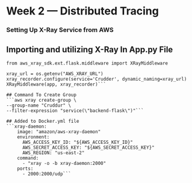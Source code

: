 # Week 2 — Distributed Tracing

### Setting Up X-Ray Service from AWS

## Importing and utilizing X-Ray In App.py File
```from aws_xray_sdk.core import xray_recorder
from aws_xray_sdk.ext.flask.middleware import XRayMiddleware

xray_url = os.getenv("AWS_XRAY_URL")
xray_recorder.configure(service='Crudder', dynamic_naming=xray_url)
XRayMiddleware(app, xray_recorder)```

## Command To Create Group
```aws xray create-group \
--group-name "Cruddur" \
--filter-expression "service(\"backend-flask\")"```

## Added to Docker.yml file
```xray-daemon:
    image: "amazon/aws-xray-daemon"
    environment:
      AWS_ACCESS_KEY_ID: "${AWS_ACCESS_KEY_ID}"
      AWS_SECRET_ACCESS_KEY: "${AWS_SECRET_ACCESS_KEY}"
      AWS_REGION: "us-east-2"
    command:
      - "xray -o -b xray-daemon:2000"
    ports:
      - 2000:2000/udp```
